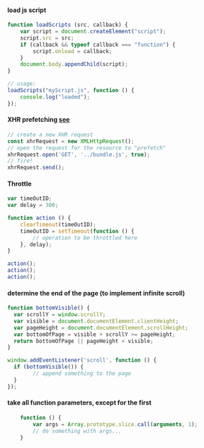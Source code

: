 #### load js script
```js
function loadScripts (src, callback) {
    var script = document.createElement("script");
    script.src = src;
    if (callback && typeof callback === "function") {
        script.onload = callback;
    }
    document.body.appendChild(script);
}

// usage:
loadScripts("myScript.js", function () {
    console.log("loaded");
});
```

#### XHR prefetching [see](https://medium.com/dev-channel/a-netflix-web-performance-case-study-c0bcde26a9d9)
```js
// create a new XHR request
const xhrRequest = new XMLHttpRequest();
// open the request for the resource to "prefetch"
xhrRequest.open('GET', '../bundle.js', true);
// fire!
xhrRequest.send();
```


#### Throttle
```js
var timeOutID;
var delay = 300;

function action () {
    clearTimeout(timeOutID);    
    timeOutID = setTimeout(function () {
        // operation to be throttled here
    }, delay);
}

action();
action();
action();

```

#### determine the end of the page (to implement infinite scroll)
```js
function bottomVisible() {
  var scrollY = window.scrollY;
  var visible = document.documentElement.clientHeight;
  var pageHeight = document.documentElement.scrollHeight;
  var bottomOfPage = visible + scrollY >= pageHeight;
  return bottomOfPage || pageHeight < visible;
}

window.addEventListener('scroll', function () {
  if (bottomVisible()) {
        // append something to the page
  }
});
```

#### take all function parameters, except for the first 
```js
    function () {
        var args = Array.prototype.slice.call(arguments, 1);
        // do something with args...
    }

```